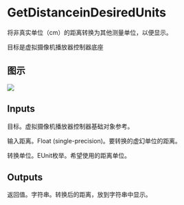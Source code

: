 # GetDistanceinDesiredUnits

将非真实单位（cm）的距离转换为其他测量单位，以便显示。

目标是虚拟摄像机播放器控制器底座

## 图示

![]($-20221218-21280682.png)

## Inputs

目标。虚拟摄像机播放器控制器基础对象参考。

输入距离。Float (single-precision)。要转换的虚幻单位的距离。

转换单位。EUnit枚举。希望使用的距离单位。  

## Outputs

返回值。字符串。转换后的距离，放到字符串中显示。
